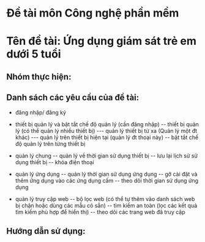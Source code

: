 # Đề tài môn Công nghệ phần mềm
# Tên đề tài: Ứng dụng giám sát trẻ em dưới 5 tuổi

## Nhóm thực hiện:

## Danh sách các yêu cầu của đề tài:
- đăng nhập/ đăng ký

- thiết bị quản lý và bật tắt chế độ quản lý (cần đăng nhập)
-- thiết bị quản lý (có thể quản lý nhiều thiết bị)
--- quản lý thiết bị từ xa (Quản lý một đt khác)
--- quản lý trên thiết bị hiện tại (quản lý đt thoại này)
-- bật tắt chế độ quản lý trên từng thiết bị

- quản lý chung
-- quản lý về thời gian sử dụng thiết bị
-- lưu lại lịch sử sử dụng thiết bị
-- khóa điện thoại

- quản lý ứng dụng
-- quản lý thời gian sử dụng ứng dụng
-- gỡ cài đặt và thêm ứng dụng vào các ứng dụng cấm
-- theo dõi thời gian sử dụng ứng dụng

- quản lý truy cập web
-- bộ lọc web (có thể tự thêm vào danh sách web bị chặn hoặc dùng các mẫu có sẳn)
-- tìm kiếm an toàn (lọc các kết quả tìm kiếm phù hợp để hiển thị)
-- theo dõi các trang web đã truy cập

## Hướng dẫn sử dụng: